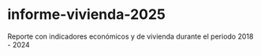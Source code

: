 # informe-vivienda-2025
Reporte con indicadores económicos y de vivienda durante el periodo 2018 - 2024
